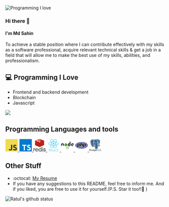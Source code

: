 ![Programming I love](https://media.licdn.com/dms/image/v2/C5116AQEfAdqi6LFvdg/profile-displaybackgroundimage-shrink_350_1400/profile-displaybackgroundimage-shrink_350_1400/0/1524827158983?e=1741219200&v=beta&t=BUk3f-xYclKNdn1QvNTWbDu0PwhCqGAZGb5EnLCxaBs)
### Hi there 👋

#### I'm Md Sahin 




To achieve a stable position where I can contribute effectively with my skills as a software professional, acquire relevant technical skills & get a job in a field that will allow me to make the best use of my skills, abilities, and professionalism.

## :computer: Programming I Love
- Frontend and backend development
- Blockchain
- Javascript 


<img src = "https://github-readme-stats.vercel.app/api/top-langs/?username=andsahin&layout=compact">

## Programming Languages and tools
<p align="left"> <a href="https://developer.mozilla.org/en-US/docs/Web/JavaScript" target="_blank" rel="noreferrer"> <img src="https://raw.githubusercontent.com/devicons/devicon/master/icons/javascript/javascript-original.svg" alt="javascript" width="40" height="40"/> </a> <a href="https://www.typescriptlang.org/" target="_blank" rel="noreferrer"> <img src="https://raw.githubusercontent.com/devicons/devicon/master/icons/typescript/typescript-original.svg" alt="typescript" width="40" height="40"/> </a>  <a href="https://redis.io" target="_blank" rel="noreferrer"> <img src="https://raw.githubusercontent.com/devicons/devicon/master/icons/redis/redis-original-wordmark.svg" alt="redis" width="40" height="40"/> </a> <a href="https://reactjs.org/" target="_blank" rel="noreferrer"> <img src="https://raw.githubusercontent.com/devicons/devicon/master/icons/react/react-original-wordmark.svg" alt="react" width="40" height="40"/> </a> <a href="https://nodejs.org" target="_blank" rel="noreferrer"> <img src="https://raw.githubusercontent.com/devicons/devicon/master/icons/nodejs/nodejs-original-wordmark.svg" alt="nodejs" width="40" height="40"/> </a> <a href="https://www.php.net" target="_blank" rel="noreferrer"> <img src="https://raw.githubusercontent.com/devicons/devicon/master/icons/php/php-original.svg" alt="php" width="40" height="40"/> </a> <a href="https://www.postgresql.org" target="_blank" rel="noreferrer"> <img src="https://raw.githubusercontent.com/devicons/devicon/master/icons/postgresql/postgresql-original-wordmark.svg" alt="postgresql" width="40" height="40"/> </a> </p>

## Other Stuff
  - :octocat: [My Resume](https://drive.google.com/)
  - If you have any suggestions to this README, feel free to inform me. And if you liked, you are free to use it for yourself.(P.S. Star it too!!:grimacing: )

![Ratul's github status](https://github-readme-stats.vercel.app/api?username=andsahin&show_icons=true)
